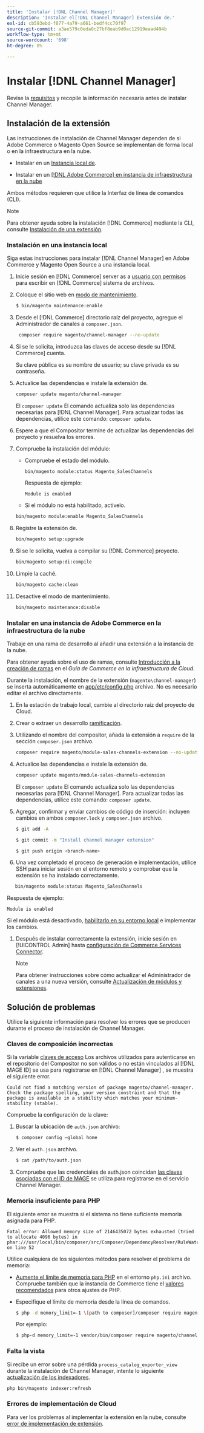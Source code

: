 ```yaml
---
title: 'Instalar [!DNL Channel Manager]'
description: 'Instalar el[!DNL Channel Manager] Extensión de.'
exl-id: cb593ebd-f077-4a79-a661-bedf4cc70f97
source-git-commit: a3ae579c0eda0c27bf8eab9d0ac12919eaad494b
workflow-type: tm+mt
source-wordcount: '698'
ht-degree: 0%

---
```



# Instalar [!DNL Channel Manager]

Revise la [requisitos](onboard.md#requirements) y recopile la información necesaria antes de instalar Channel Manager.

## Instalación de la extensión

Las instrucciones de instalación de Channel Manager dependen de si Adobe Commerce o Magento Open Source se implementan de forma local o en la infraestructura en la nube.

- Instalar en un [Instancia local de](#install-on-an-on-premises-instance).

- Instalar en un [[!DNL Adobe Commerce] en instancia de infraestructura en la nube](#install-adobe-commerce-on-cloud-infrastructure)

Ambos métodos requieren que utilice la Interfaz de línea de comandos (CLI).

>[!NOTE]
>
>Para obtener ayuda sobre la instalación [!DNL Commerce] mediante la CLI, consulte [Instalación de una extensión](https://experienceleague.adobe.com/docs/commerce-operations/installation-guide/tutorials/extensions.html).

### Instalación en una instancia local

Siga estas instrucciones para instalar [!DNL Channel Manager] en Adobe Commerce y Magento Open Source a una instancia local.

1. Inicie sesión en [!DNL Commerce] server as a [usuario con permisos](https://experienceleague.adobe.com/docs/commerce-operations/installation-guide/prerequisites/file-system/configure-permissions.html) para escribir en [!DNL Commerce] sistema de archivos.

1. Coloque el sitio web en [modo de mantenimiento](https://experienceleague.adobe.com/docs/commerce-operations/installation-guide/tutorials/maintenance-mode.html).

   ```bash
   $ bin/magento maintenance:enable
   ```

1. Desde el [!DNL Commerce] directorio raíz del proyecto, agregue el Administrador de canales a `composer.json`.

   ```bash
    composer require magento/channel-manager --no-update
   ```

1. Si se le solicita, introduzca las claves de acceso desde su [!DNL Commerce] cuenta.

   Su clave pública es su nombre de usuario; su clave privada es su contraseña.

1. Actualice las dependencias e instale la extensión de.

   ```bash
   composer update magento/channel-manager
   ```

   El `composer update` El comando actualiza solo las dependencias necesarias para [!DNL Channel Manager]. Para actualizar todas las dependencias, utilice este comando: `composer update`.

1. Espere a que el Compositor termine de actualizar las dependencias del proyecto y resuelva los errores.

1. Compruebe la instalación del módulo:

   - Compruebe el estado del módulo.

      ```bash
      bin/magento module:status Magento_SalesChannels
      ```

      Respuesta de ejemplo:

      ```terminal
      Module is enabled
      ```

   - Si el módulo no está habilitado, actívelo.

   ```bash
   bin/magento module:enable Magento_SalesChannels
   ```

1. Registre la extensión de.

   ```bash
   bin/magento setup:upgrade
   ```

1. Si se le solicita, vuelva a compilar su [!DNL Commerce] proyecto.

   ```bash
   bin/magento setup:di:compile
   ```

1. Limpie la caché.

   ```bash
   bin/magento cache:clean
   ```

1. Desactive el modo de mantenimiento.

   ```bash
   bin/magento maintenance:disable
   ```

### Instalar en una instancia de Adobe Commerce en la infraestructura de la nube

Trabaje en una rama de desarrollo al añadir una extensión a la instancia de la nube.

Para obtener ayuda sobre el uso de ramas, consulte [Introducción a la creación de ramas](https://experienceleague.adobe.com/docs/commerce-cloud-service/user-guide/develop/cli-branches.html) en el _Guía de Commerce en la infraestructura de Cloud_.

Durante la instalación, el nombre de la extensión (`magento\channel-manager`) se inserta automáticamente en [app/etc/config.php](https://experienceleague.adobe.com/docs/commerce-cloud-service/user-guide/configure-store/store-settings.html) archivo. No es necesario editar el archivo directamente.

1. En la estación de trabajo local, cambie al directorio raíz del proyecto de Cloud.

1. Crear o extraer un desarrollo [ramificación](https://experienceleague.adobe.com/docs/commerce-cloud-service/user-guide/develop/cli-branches.html).

1. Utilizando el nombre del compositor, añada la extensión a `require` de la sección `composer.json` archivo.

   ```bash
   composer require magento/module-sales-channels-extension --no-update
   ```

1. Actualice las dependencias e instale la extensión de.

   ```bash
   composer update magento/module-sales-channels-extension
   ```

   El `composer update` El comando actualiza solo las dependencias necesarias para [!DNL Channel Manager]. Para actualizar todas las dependencias, utilice este comando: `composer update`.

1. Agregar, confirmar y enviar cambios de código de inserción: incluyen cambios en ambos `composer.lock` y `composer.json` archivo.

   ```bash
   $ git add -A
   ```

   ```bash
   $ git commit -m "Install channel manager extension" 
   ```

   ```bash
   $ git push origin <branch-name>
   ```

1. Una vez completado el proceso de generación e implementación, utilice SSH para iniciar sesión en el entorno remoto y comprobar que la extensión se ha instalado correctamente.

```bash
   bin/magento module:status Magento_SalesChannels
```

Respuesta de ejemplo:

```terminal
Module is enabled
```

Si el módulo está desactivado, [habilitarlo en su entorno local](https://experienceleague.adobe.com/docs/commerce-cloud-service/user-guide/configure-store/extensions.html) e implementar los cambios.


1. Después de instalar correctamente la extensión, inicie sesión en [!UICONTROL Admin] hasta [configuración de Commerce Services Connector](connect.md).

   >[!NOTE]
   >
   >Para obtener instrucciones sobre cómo actualizar el Administrador de canales a una nueva versión, consulte [Actualización de módulos y extensiones](https://experienceleague.adobe.com/docs/commerce-operations/upgrade-guide/modules/upgrade.html).


## Solución de problemas

Utilice la siguiente información para resolver los errores que se producen durante el proceso de instalación de Channel Manager.

### Claves de composición incorrectas

Si la variable [claves de acceso](https://experienceleague.adobe.com/docs/commerce-operations/installation-guide/prerequisites/authentication-keys.html) Los archivos utilizados para autenticarse en el repositorio del Compositor no son válidos o no están vinculados al [!DNL MAGE ID] se usa para registrarse en [!DNL Channel Manager] , se muestra el siguiente error.

```terminal
Could not find a matching version of package magento/channel-manager. Check the package spelling, your version constraint and that the package is available in a stability which matches your minimum-stability (stable).
```

Compruebe la configuración de la clave:

1. Buscar la ubicación de `auth.json` archivo:

   ```bash
   $ composer config –global home
   ```

1. Ver el `auth.json` archivo.

   ```bash
   $ cat /path/to/auth.json
   ```

1. Compruebe que las credenciales de auth.json coincidan [las claves asociadas con el ID de MAGE](https://experienceleague.adobe.com/docs/commerce-operations/installation-guide/prerequisites/authentication-keys.html) se utiliza para registrarse en el servicio Channel Manager.

### Memoria insuficiente para PHP

El siguiente error se muestra si el sistema no tiene suficiente memoria asignada para PHP.

```terminal
Fatal error: Allowed memory size of 2146435072 bytes exhausted (tried to allocate 4096 bytes) in phar:///usr/local/bin/composer/src/Composer/DependencyResolver/RuleWatchGraph.php on line 52
```

Utilice cualquiera de los siguientes métodos para resolver el problema de memoria:

- [Aumente el límite de memoria para PHP](https://experienceleague.adobe.com/docs/commerce-cloud-service/user-guide/configure/app/php-settings.html) en el entorno `php.ini` archivo. Compruebe también que la instancia de Commerce tiene el [valores recomendados](https://experienceleague.adobe.com/docs/commerce-operations/installation-guide/prerequisites/php-settings.html) para otros ajustes de PHP.

- Especifique el límite de memoria desde la línea de comandos.

   ```bash
   $ php -d memory_limit=-1 \[path to composer]/composer require magento/payment-services.
   ```

   Por ejemplo:

   ```bash
   $ php-d memory_limit=-1 vendor/bin/composer require magento/channel-manager
   ```

### Falta la vista

Si recibe un error sobre una pérdida `process_catalog_exporter_view` durante la instalación de Channel Manager, intente lo siguiente [actualización de los indexadores](https://experienceleague.adobe.com/docs/commerce-operations/configuration-guide/cli/manage-indexers.html).

```bash
php bin/magento indexer:refresh
```

### Errores de implementación de Cloud

Para ver los problemas al implementar la extensión en la nube, consulte [error de implementación de extensión](https://experienceleague.adobe.com/docs/commerce-cloud-service/user-guide/develop/deploy/recover-failed-deployment.html).
